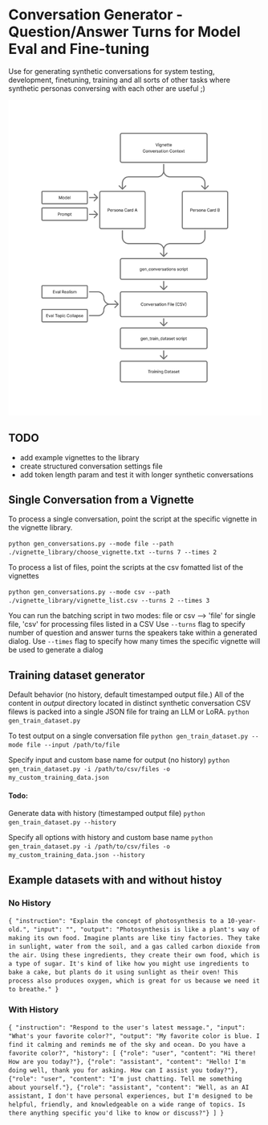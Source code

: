 # Conversation Generator - Question/Answer Turns for Model Eval and Fine-tuning

Use for generating synthetic conversations for system testing, development, finetuning, training and all sorts of other tasks where synthetic personas conversing with each other are useful ;)

![alt text](assets/synth_convo_diagram.png)

## TODO 
+ add example vignettes to the library
+ create structured conversation settings file
+ add token length param and test it with longer synthetic conversations

## Single Conversation from a Vignette 
To process a single conversation, point the script at the specific vignette in the vignette library. 

`python gen_conversations.py --mode file --path ./vignette_library/choose_vignette.txt --turns 7 --times 2`

To process a list of files, point the scripts at the csv fomatted list of the vignettes

`python gen_conversations.py --mode csv --path ./vignette_library/vignette_list.csv --turns 2 --times 3`

You can run the batching script in two modes: file or csv --> 'file' for single file, 'csv' for processing files listed in a CSV
Use `--turns` flag to specify number of question and answer turns the speakers take within a generated dialog.
Use `--times` flag to specify how many times the specific vignette will be used to generate a dialog 


## Training dataset generator

Default behavior (no history, default timestamped output file.) All of the content in *output* directory located in distinct synthetic conversation CSV filews is packed into a single JSON file for traing an LLM or LoRA.
`python gen_train_dataset.py`

To test output on a single conversation file
`python gen_train_dataset.py --mode file --input /path/to/file`

Specify input and custom base name for output (no history)
`python gen_train_dataset.py -i /path/to/csv/files -o my_custom_training_data.json`

#### Todo:
Generate data with history (timestamped output file)
`python gen_train_dataset.py --history`

Specify all options with history and custom base name
`python gen_train_dataset.py -i /path/to/csv/files -o my_custom_training_data.json --history`

## Example datasets with and without histoy 

### No History
`{
  "instruction": "Explain the concept of photosynthesis to a 10-year-old.",
  "input": "",
  "output": "Photosynthesis is like a plant's way of making its own food. Imagine plants are like tiny factories. They take in sunlight, water from the soil, and a gas called carbon dioxide from the air. Using these ingredients, they create their own food, which is a type of sugar. It's kind of like how you might use ingredients to bake a cake, but plants do it using sunlight as their oven! This process also produces oxygen, which is great for us because we need it to breathe."
}`

### With History
`{
  "instruction": "Respond to the user's latest message.",
  "input": "What's your favorite color?",
  "output": "My favorite color is blue. I find it calming and reminds me of the sky and ocean. Do you have a favorite color?",
  "history": [
    {"role": "user", "content": "Hi there! How are you today?"},
    {"role": "assistant", "content": "Hello! I'm doing well, thank you for asking. How can I assist you today?"},
    {"role": "user", "content": "I'm just chatting. Tell me something about yourself."},
    {"role": "assistant", "content": "Well, as an AI assistant, I don't have personal experiences, but I'm designed to be helpful, friendly, and knowledgeable on a wide range of topics. Is there anything specific you'd like to know or discuss?"}
  ]
}
`
